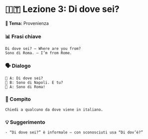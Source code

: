 # 🇮🇹 Lezione 3: Di dove sei?

**📘 Tema:** Provenienza

### 📊 Frasi chiave
    Di dove sei? – Where are you from?  
    Sono di Roma. – I’m from Rome.

### 🗣️ Dialogo
    👨 A: Di dove sei?  
    👩 B: Sono di Napoli. E tu?  
    👨 A: Sono di Roma!

### 🌟 Compito
    Chiedi a qualcuno da dove viene in italiano.

### 💡 Suggerimento
    - “Di dove sei?” è informale — con sconosciuti usa “Di dov’è?”